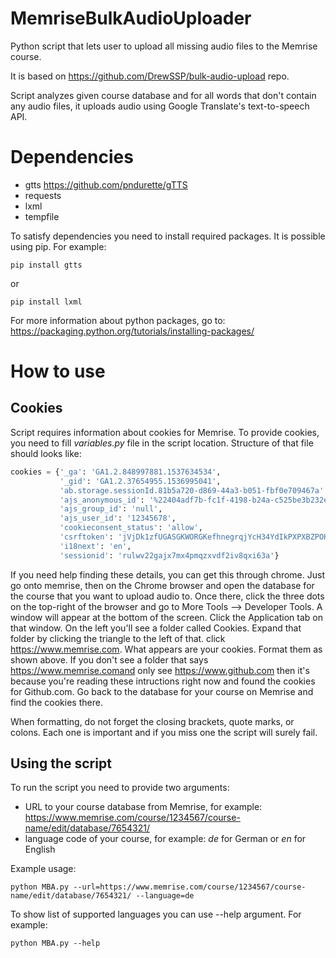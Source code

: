 # MemriseBulkAudioUploader
Python script that lets user to upload all missing audio files to the Memrise course.

It is based on https://github.com/DrewSSP/bulk-audio-upload repo.

Script analyzes given course database and for all words that don't contain any audio files, it uploads audio using Google Translate's text-to-speech API.

# Dependencies

* gtts https://github.com/pndurette/gTTS
* requests
* lxml
* tempfile

To satisfy dependencies you need to install required packages. It is possible using pip.
For example: 
```
pip install gtts
```
or 
```
pip install lxml
```
For more information about python packages, go to: https://packaging.python.org/tutorials/installing-packages/

# How to use
## Cookies
Script requires information about cookies for Memrise. To provide cookies, you need to fill *variables.py* file in the script location. Structure of that file should looks like:

```python
cookies = {'_ga': 'GA1.2.848997881.1537634534',
           '_gid': 'GA1.2.37654955.1536995041',
           'ab.storage.sessionId.81b5a720-d869-44a3-b051-fbf0e709467a': '%7B%22g%22%3A%22f514a575-5d4d-a337-b604-998f61827426%22%',
           'ajs_anonymous_id': '%22404adf7b-fc1f-4198-b24a-c525be3b232e%22',
           'ajs_group_id': 'null',
           'ajs_user_id': '12345678',
           'cookieconsent_status': 'allow',
           'csrftoken': 'jVjDk1zfUGASGKWORGKefhnegrqjYcH34YdIkPXPXBZPOHeDYDnd1zzvL3zR8',
           'i18next': 'en',
           'sessionid': 'rulwv22gajx7mx4pmqzxvdf2iv8qxi63a'}
```
If you need help finding these details, you can get this through chrome. Just go onto memrise, then on the Chrome browser and open the database for the course that you want to upload audio to. Once there, click the three dots on the top-right of the browser and go to More Tools --> Developer Tools. A window will appear at the bottom of the screen. Click the Application tab on that window. On the left you'll see a folder called Cookies. Expand that folder by clicking the triangle to the left of that. click https://www.memrise.com. What appears are your cookies. Format them as shown above. If you don't see a folder that says https://www.memrise.comand only see https://www.github.com then it's because you're reading these intructions right now and found the cookies for Github.com. Go back to the database for your course on Memrise and find the cookies there.

When formatting, do not forget the closing brackets, quote marks, or colons. Each one is important and if you miss one the script will surely fail.

## Using the script
To run the script you need to provide two arguments:
* URL to your course database from Memrise, for example: https://www.memrise.com/course/1234567/course-name/edit/database/7654321/
* language code of your course, for example: *de* for German or *en* for English

Example usage: 
```
python MBA.py --url=https://www.memrise.com/course/1234567/course-name/edit/database/7654321/ --language=de
```

To show list of supported languages you can use --help argument. For example:
```
python MBA.py --help
```
